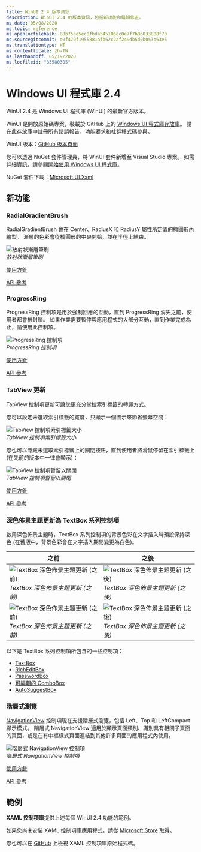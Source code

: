 ```yaml
---
title: WinUI 2.4 版本資訊
description: WinUI 2.4 的版本資訊，包括新功能和錯誤修正。
ms.date: 05/08/2020
ms.topic: reference
ms.openlocfilehash: 88b75ae5ec0fbda545106ec0e7f7b86033808f70
ms.sourcegitcommit: d0f479f1955881afb62c2af249db5d0b053b63e5
ms.translationtype: HT
ms.contentlocale: zh-TW
ms.lasthandoff: 05/19/2020
ms.locfileid: "83580305"
---
```

# <a name="windows-ui-library-24"></a>Windows UI 程式庫 2.4

WinUI 2.4 是 Windows UI 程式庫 (WinUI) 的最新官方版本。

WinUI 是開放原始碼專案，裝載於 GitHub 上的 [Windows UI 程式庫存放庫](https://aka.ms/winui)。 請在此存放庫中註冊所有錯誤報告、功能要求和社群程式碼參與。

WinUI 版本：[GitHub 版本頁面](https://github.com/microsoft/microsoft-ui-xaml/releases)

您可以透過 NuGet 套件管理員，將 WinUI 套件新增至 Visual Studio 專案。 如需詳細資訊，請參閱[開始使用 Windows UI 程式庫](../getting-started.md)。

NuGet 套件下載：[Microsoft.UI.Xaml](https://www.nuget.org/packages/Microsoft.UI.Xaml)

## <a name="new-features"></a>新功能

### <a name="radialgradientbrush"></a>RadialGradientBrush

RadialGradientBrush 會在 Center、RadiusX 和 RadiusY 屬性所定義的橢圓形內繪製。 漸層的色彩會從橢圓形的中央開始，並在半徑上結束。

![放射狀漸層筆刷](../images/radialgradientbrush.gif)<br>
*放射狀漸層筆刷*

[使用方針](/windows/uwp/design/style/brushes#radial-gradient-brushes)

[API 參考](/uwp/api/microsoft.ui.xaml.media.radialgradientbrush)

### <a name="progressring"></a>ProgressRing

ProgressRing 控制項是用於強制回應的互動，直到 ProgressRing 消失之前，使用者都會被封鎖。 如果作業需要暫停與應用程式的大部分互動，直到作業完成為止，請使用此控制項。

![ProgressRing 控制項](../images/progressring.gif)<br>
*ProgressRing 控制項*

[使用方針](/windows/uwp/design/controls-and-patterns/progress-controls)

[API 參考](/uwp/api/microsoft.ui.xaml.controls.progressring)

### <a name="tabview-updates"></a>TabView 更新

TabView 控制項更新可讓您更充分掌控索引標籤的轉譯方式。

您可以設定未選取索引標籤的寬度，只顯示一個圖示來節省螢幕空間：

![TabView 控制項索引標籤大小](..\images\tabview-sizing.gif)<br>
*TabView 控制項索引標籤大小*

您也可以隱藏未選取索引標籤上的關閉按鈕，直到使用者將滑鼠停留在索引標籤上 (在先前的版本中一律會顯示)：

![TabView 控制項暫留以關閉](..\images\tabview-closebuttononhover.gif)<br>
*TabView 控制項暫留以關閉*

[使用方針](/windows/uwp/design/controls-and-patterns/tab-view)

[API 參考](/uwp/api/microsoft.ui.xaml.controls.tabview)

### <a name="dark-theme-updates-to-textbox-family-of-controls"></a>深色佈景主題更新為 TextBox 系列控制項

啟用深色佈景主題時，TextBox 系列控制項的背景色彩在文字插入時預設保持深色 (在舊版中，背景色彩會在文字插入期間變更為白色)。

| 之前 | 之後 |
| - | - |
| ![TextBox 深色佈景主題更新 (之前)](..\images\textbox-darkthemeupdates-before1.gif)<br>*TextBox 深色佈景主題更新 (之前)* | ![TextBox 深色佈景主題更新 (之後)](..\images\textbox-darkthemeupdates-after1.gif)<br>*TextBox 深色佈景主題更新 (之後)* |
| ![TextBox 深色佈景主題更新 (之前)](..\images\textbox-darkthemeupdates-before2.gif)<br>*TextBox 深色佈景主題更新 (之前)* | ![TextBox 深色佈景主題更新 (之後)](..\images\textbox-darkthemeupdates-after2.gif)<br>*TextBox 深色佈景主題更新 (之後)* |

以下是 TextBox 系列控制項所包含的一些控制項：

- [TextBox](/uwp/api/windows.ui.xaml.controls.textbox)
- [RichEditBox](/uwp/api/windows.ui.xaml.controls.richtextblock)
- [PasswordBox](/uwp/api/windows.ui.xaml.controls.passwordbox)
- [可編輯的 ComboBox](/uwp/api/windows.ui.xaml.controls.combobox)
- [AutoSuggestBox](/uwp/api/windows.ui.xaml.controls.autosuggestbox)

### <a name="hierarchical-navigation"></a>階層式瀏覽

[NavigationView](/uwp/api/microsoft.ui.xaml.controls.navigationview?view=winui-2.4) 控制項現在支援階層式瀏覽，包括 Left、Top 和 LeftCompact 顯示模式。 階層式 NavigationView 適用於顯示頁面類別、識別具有相關子頁面的頁面，或是在有中樞樣式頁面連結到其他許多頁面的應用程式內使用。

![階層式 NavigationView 控制項](..\images\HierarchicalNavView.gif)<br>*階層式 NavigationView 控制項*

[使用方針](/windows/uwp/design/controls-and-patterns/navigationview#hierarchical-navigation)

[API 參考](/uwp/api/microsoft.ui.xaml.controls.navigationview)

## <a name="samples"></a>範例

**XAML 控制項庫**提供上述每個 WinUI 2.4 功能的範例。

如果您尚未安裝 XAML 控制項庫應用程式，請從 [Microsoft Store](https://www.microsoft.com/p/xaml-controls-gallery/9msvh128x2zt) 取得。

您也可以在 [GitHub](https://github.com/Microsoft/Xaml-Controls-Gallery) 上檢視 XAML 控制項庫原始程式碼。
